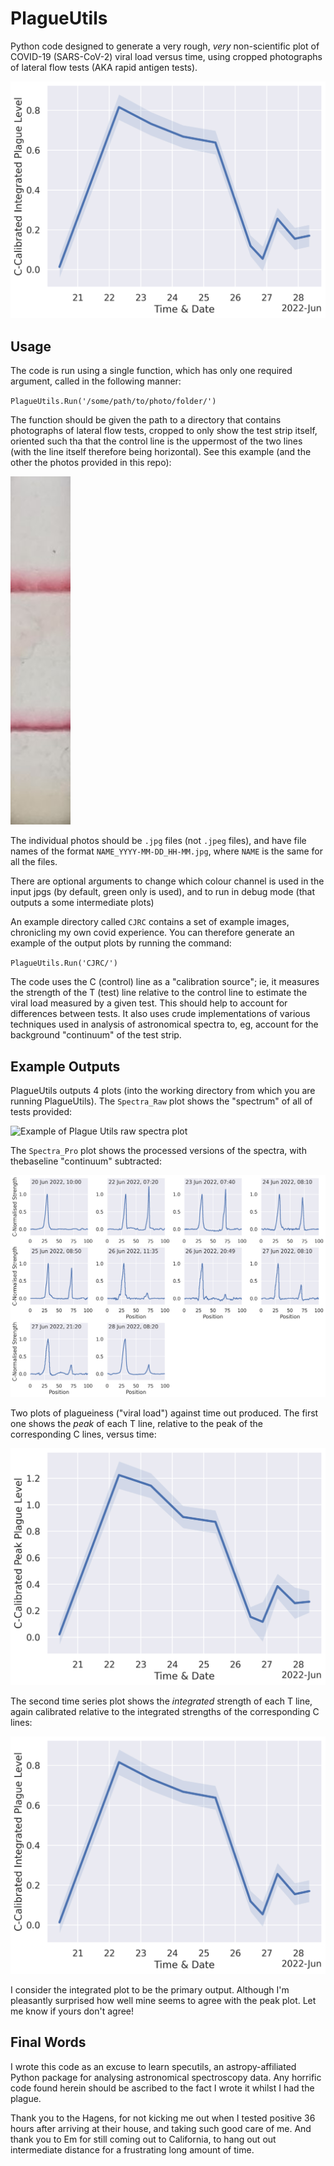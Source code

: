 # PlagueUtils

Python code designed to generate a very rough, *very* non-scientific plot of COVID-19 (SARS-CoV-2) viral load versus time, using cropped photographs of lateral flow tests (AKA rapid antigen tests).  

![Example of a PlagueUtils output plot](https://raw.githubusercontent.com/Stargrazer82301/PlagueUtils/main/Readme_Images/CJRC_Integrated_vs_Time.png)

## Usage

The code is run using a single function, which has only one required argument, called in the following manner:  

`PlagueUtils.Run('/some/path/to/photo/folder/')`

The function should be given the path to a directory that contains photographs of lateral flow tests, cropped to only show the test strip itself, oriented such tha that the control line is the uppermost of the two lines (with the line itself therefore being horizontal). See this example (and the other the photos provided in this repo):

![Example input image of a test strip](https://github.com/Stargrazer82301/PlagueUtils/blob/main/CJRC/CJRC_2022-06-22_07-20.jpg?raw=true)

The individual photos should be `.jpg` files (not `.jpeg` files), and have file names of the format `NAME_YYYY-MM-DD_HH-MM.jpg`, where `NAME` is the same for all the files.  

There are optional arguments to change which colour channel is used in the input jpgs (by default, green only is used), and to run in debug mode (that outputs a some intermediate plots)  

An example directory called `CJRC` contains a set of example images, chronicling my own covid experience. You can therefore generate an example of the output plots by running the command:  

`PlagueUtils.Run('CJRC/')  `
 
The code uses the C (control) line as a "calibration source"; ie, it measures the strength of the T (test) line relative to the control line to estimate the viral load measured by a given test. This should help to account for differences between tests. It also uses crude implementations of various techniques used in analysis of astronomical spectra to, eg, account for the background "continuum" of the test strip. 

## Example Outputs

PlagueUtils outputs 4 plots (into the working directory from which you are running PlagueUtils). The `Spectra_Raw` plot shows the "spectrum" of all of tests provided:

![Example of Plague
Utils raw spectra plot](https://raw.githubusercontent.com/Stargrazer82301/PlagueUtils/main/Readme_Images/CJRC_Spectra_Raw.png)

The `Spectra_Pro` plot shows the processed versions of the spectra, with thebaseline "continuum" subtracted:

![Example of PlagueUtils processed spectra plot](https://raw.githubusercontent.com/Stargrazer82301/PlagueUtils/main/Readme_Images/CJRC_Spectra_Pro.png)

Two plots of plagueiness ("viral load") against time out produced. The first one shows the *peak* of each T line, relative to the peak of the corresponding C lines, versus time:  

![Example of PlagueUtils plot of peak plagueiness versus time](https://raw.githubusercontent.com/Stargrazer82301/PlagueUtils/main/Readme_Images/CJRC_Peak_vs_Time.png)

The second time series plot shows the *integrated* strength of each T line, again calibrated relative to the integrated strengths of the corresponding C lines:

![Example of PlagueUtils plot of peak plagueiness versus time](https://raw.githubusercontent.com/Stargrazer82301/PlagueUtils/main/Readme_Images/CJRC_Integrated_vs_Time.png)

I consider the integrated plot to be the primary output. Although I'm pleasantly surprised how well mine seems to agree with the peak plot. Let me know if yours don't agree!

## Final Words

I wrote this code as an excuse to learn specutils, an astropy-affiliated Python package for analysing astronomical spectroscopy data. Any horrific code found herein should be ascribed to the fact I wrote it whilst I had the plague.

Thank you to the Hagens, for not kicking me out when I tested positive 36 hours after arriving at their house, and taking such good care of me. And thank you to Em for still coming out to California, to hang out out intermediate distance for a frustrating long amount of time.
